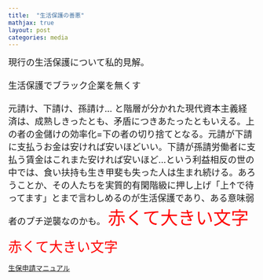 ```yaml
---
title:  "生活保護の善悪"
mathjax: true
layout: post
categories: media
---
```



<span style="font-size:large">
現行の生活保護について私的見解。<br><br>
生活保護でブラック企業を無くす<br><br>
元請け、下請け、孫請け… と階層が分かれた現代資本主義経済は、成熟しきったとも、矛盾につきあたったともいえる。上の者の金儲けの効率化=下の者の切り捨てとなる。元請が下請に支払うお金は安ければ安いほどいい。下請が孫請労働者に支払う賃金はこれまた安ければ安いほど…という利益相反の世の中では、食い扶持も生き甲斐も失った人は生まれ続ける。あろうことか、その人たちを実質的有閑階級に押し上げ「上↑で待ってます」とまで言わしめるのが生活保護であり、ある意味弱者のプチ逆襲なのかも。
<span style="font-size: 200%; color: red;">赤くて大きい文字</span>
</span>

<span style="font-size: 200%; color: red;">赤くて大きい文字</span>

[生保申請マニュアル](https://docs.google.com/document/d/14lv7WJjZK0jcjpD3xnEfFFuS72kNyaSj_HSGfM0BjrM/edit?usp=sharing)

